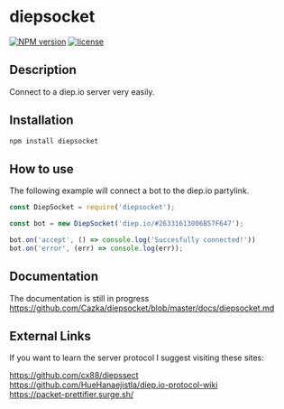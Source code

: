 # diepsocket

[![NPM version](https://badge.fury.io/js/diepsocket.svg)](https://www.npmjs.com/package/diepsocket)
[![license](https://img.shields.io/badge/License-MIT-yellow.svg)](#)

## Description

Connect to a diep.io server very easily.

## Installation

```bash
npm install diepsocket
```

## How to use

The following example will connect a bot to the diep.io partylink.

```js
const DiepSocket = require('diepsocket');

const bot = new DiepSocket('diep.io/#26331613006B57F647');

bot.on('accept', () => console.log('Succesfully connected!'))
bot.on('error', (err) => console.log(err));
```
## Documentation

The documentation is still in progress https://github.com/Cazka/diepsocket/blob/master/docs/diepsocket.md  

## External Links

If you want to learn the server protocol I suggest visiting these sites:

https://github.com/cx88/diepssect  
https://github.com/HueHanaejistla/diep.io-protocol-wiki  
https://packet-prettifier.surge.sh/  
